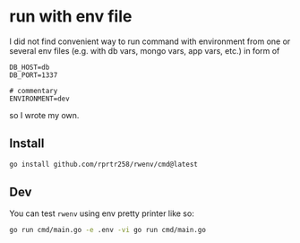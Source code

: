# run with env file

I did not find convenient way to run command with environment from one or several env files (e.g. with db vars, mongo vars, app vars, etc.) in form of
```env
DB_HOST=db
DB_PORT=1337

# commentary
ENVIRONMENT=dev
```
so I wrote my own.

## Install
```bash
go install github.com/rprtr258/rwenv/cmd@latest
```

## Dev
You can test `rwenv` using env pretty printer like so:
```bash
go run cmd/main.go -e .env -vi go run cmd/main.go
```

